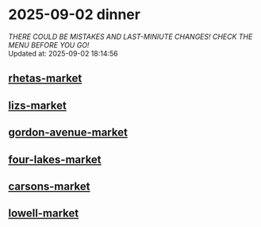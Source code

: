 # 2025-09-02 dinner  
*THERE COULD BE MISTAKES AND LAST-MINIUTE CHANGES! CHECK THE MENU BEFORE YOU GO!*  
Updated at: 2025-09-02 18:14:56  
## [rhetas-market](https://wisc-housingdining.nutrislice.com/menu/rhetas-market/dinner/2025-09-02)  
## [lizs-market](https://wisc-housingdining.nutrislice.com/menu/lizs-market/dinner/2025-09-02)  
## [gordon-avenue-market](https://wisc-housingdining.nutrislice.com/menu/gordon-avenue-market/dinner/2025-09-02)  
## [four-lakes-market](https://wisc-housingdining.nutrislice.com/menu/four-lakes-market/dinner/2025-09-02)  
## [carsons-market](https://wisc-housingdining.nutrislice.com/menu/carsons-market/dinner/2025-09-02)  
## [lowell-market](https://wisc-housingdining.nutrislice.com/menu/lowell-market/dinner/2025-09-02)  
  
